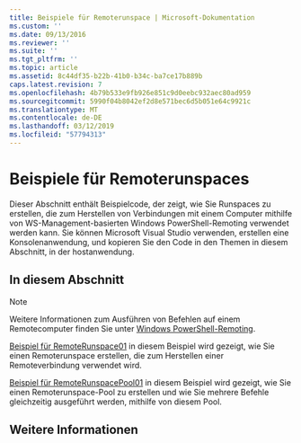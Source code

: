 ```yaml
---
title: Beispiele für Remoterunspace | Microsoft-Dokumentation
ms.custom: ''
ms.date: 09/13/2016
ms.reviewer: ''
ms.suite: ''
ms.tgt_pltfrm: ''
ms.topic: article
ms.assetid: 8c44df35-b22b-41b0-b34c-ba7ce17b889b
caps.latest.revision: 7
ms.openlocfilehash: 4b79b533e9fb926e851c9d0eebc932aec80ad959
ms.sourcegitcommit: 5990f04b8042ef2d8e571bec6d5b051e64c9921c
ms.translationtype: MT
ms.contentlocale: de-DE
ms.lasthandoff: 03/12/2019
ms.locfileid: "57794313"
---
```

# <a name="remote-runspace-samples"></a>Beispiele für Remoterunspaces

Dieser Abschnitt enthält Beispielcode, der zeigt, wie Sie Runspaces zu erstellen, die zum Herstellen von Verbindungen mit einem Computer mithilfe von WS-Management-basierten Windows PowerShell-Remoting verwendet werden kann. Sie können Microsoft Visual Studio verwenden, erstellen eine Konsolenanwendung, und kopieren Sie den Code in den Themen in diesem Abschnitt, in der hostanwendung.

## <a name="in-this-section"></a>In diesem Abschnitt

> [!NOTE]
> Weitere Informationen zum Ausführen von Befehlen auf einem Remotecomputer finden Sie unter [Windows PowerShell-Remoting](https://msdn.microsoft.com/en-us/library/ee706563(v=vs.85).aspx).

 [Beispiel für RemoteRunspace01](./remoterunspace01-sample.md) in diesem Beispiel wird gezeigt, wie Sie einen Remoterunspace erstellen, die zum Herstellen einer Remoteverbindung verwendet wird.

 [Beispiel für RemoteRunspacePool01](./remoterunspacepool01-sample.md) in diesem Beispiel wird gezeigt, wie Sie einen Remoterunspace-Pool zu erstellen und wie Sie mehrere Befehle gleichzeitig ausgeführt werden, mithilfe von diesem Pool.

## <a name="see-also"></a>Weitere Informationen
